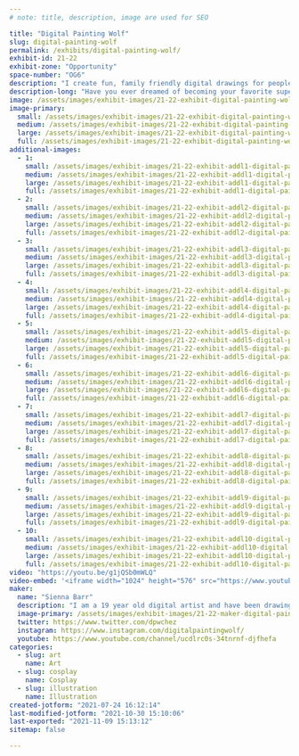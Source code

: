 ```yaml
---
# note: title, description, image are used for SEO

title: "Digital Painting Wolf"
slug: digital-painting-wolf
permalink: /exhibits/digital-painting-wolf/
exhibit-id: 21-22
exhibit-zone: "Opportunity"
space-number: "OG6"
description: "I create fun, family friendly digital drawings for people of all ages.  "
description-long: "Have you ever dreamed of becoming your favorite super hero, or being reimagined with features of your favorite animal?  Well, I can make that happen!  Hi, I&#039;m Sienna, and I&#039;m a 19 year old self taught digital artist.  For any donation, I can take a picture of you or your family member and draw you as whatever you want.  All my drawings are clean and family friendly, I have never even thought of drawing anything that could be inappropriate.  Aside from making these creations for people, I will also be sharing my journey with art and try to inspire the children.  I will have free coloring sheets for the kids to color, along with some other free goodies for them to take home.  I will be showing my process of drawing through the many speedpaints I have on my YouTube channel, and with live drawing there at my booth!  I will also, of course, show my drawings.  I will have drawings of my original characters, fan art, original illustrations, and more!  This will be my third time exhibiting at Maker Faire, and every year I have dressed up as one of my characters from the many stories I have written.  This year, I will be dressed as my crazy blue and green haired character, &quot;Highlight!&quot; (I&#039;ll have a picture of her below).  I am so excited to have Maker Faire back, and I hope to see you all there! "
image: /assets/images/exhibit-images/21-22-exhibit-digital-painting-wolf-43-newcanvas1xdfcgvh-2789-large.png
image-primary: 
  small: /assets/images/exhibit-images/21-22-exhibit-digital-painting-wolf-43-newcanvas1xdfcgvh-2789-small.png
  medium: /assets/images/exhibit-images/21-22-exhibit-digital-painting-wolf-43-newcanvas1xdfcgvh-2789-medium.png
  large: /assets/images/exhibit-images/21-22-exhibit-digital-painting-wolf-43-newcanvas1xdfcgvh-2789-large.png
  full: /assets/images/exhibit-images/21-22-exhibit-digital-painting-wolf-43-newcanvas1xdfcgvh-2789-full.png
additional-images: 
  - 1:
    small: /assets/images/exhibit-images/21-22-exhibit-addl1-digital-painting-wolf-newcanvas1hrhrhfgjfrdfhgj-small.png
    medium: /assets/images/exhibit-images/21-22-exhibit-addl1-digital-painting-wolf-newcanvas1hrhrhfgjfrdfhgj-medium.png
    large: /assets/images/exhibit-images/21-22-exhibit-addl1-digital-painting-wolf-newcanvas1hrhrhfgjfrdfhgj-large.png
    full: /assets/images/exhibit-images/21-22-exhibit-addl1-digital-painting-wolf-newcanvas1hrhrhfgjfrdfhgj-full.png
  - 2:
    small: /assets/images/exhibit-images/21-22-exhibit-addl2-digital-painting-wolf-newcanvas1dfddghgghjhf-small.png
    medium: /assets/images/exhibit-images/21-22-exhibit-addl2-digital-painting-wolf-newcanvas1dfddghgghjhf-medium.png
    large: /assets/images/exhibit-images/21-22-exhibit-addl2-digital-painting-wolf-newcanvas1dfddghgghjhf-large.png
    full: /assets/images/exhibit-images/21-22-exhibit-addl2-digital-painting-wolf-newcanvas1dfddghgghjhf-full.png
  - 3:
    small: /assets/images/exhibit-images/21-22-exhibit-addl3-digital-painting-wolf-newcanvas1fhnnh-small.png
    medium: /assets/images/exhibit-images/21-22-exhibit-addl3-digital-painting-wolf-newcanvas1fhnnh-medium.png
    large: /assets/images/exhibit-images/21-22-exhibit-addl3-digital-painting-wolf-newcanvas1fhnnh-large.png
    full: /assets/images/exhibit-images/21-22-exhibit-addl3-digital-painting-wolf-newcanvas1fhnnh-full.png
  - 4:
    small: /assets/images/exhibit-images/21-22-exhibit-addl4-digital-painting-wolf-newcanvas1fvbnjmklhgfds-small.png
    medium: /assets/images/exhibit-images/21-22-exhibit-addl4-digital-painting-wolf-newcanvas1fvbnjmklhgfds-medium.png
    large: /assets/images/exhibit-images/21-22-exhibit-addl4-digital-painting-wolf-newcanvas1fvbnjmklhgfds-large.png
    full: /assets/images/exhibit-images/21-22-exhibit-addl4-digital-painting-wolf-newcanvas1fvbnjmklhgfds-full.png
  - 5:
    small: /assets/images/exhibit-images/21-22-exhibit-addl5-digital-painting-wolf-newcanvas1nnvfg-small.png
    medium: /assets/images/exhibit-images/21-22-exhibit-addl5-digital-painting-wolf-newcanvas1nnvfg-medium.png
    large: /assets/images/exhibit-images/21-22-exhibit-addl5-digital-painting-wolf-newcanvas1nnvfg-large.png
    full: /assets/images/exhibit-images/21-22-exhibit-addl5-digital-painting-wolf-newcanvas1nnvfg-full.png
  - 6:
    small: /assets/images/exhibit-images/21-22-exhibit-addl6-digital-painting-wolf-newcanvas1rehteyeuy-small.png
    medium: /assets/images/exhibit-images/21-22-exhibit-addl6-digital-painting-wolf-newcanvas1rehteyeuy-medium.png
    large: /assets/images/exhibit-images/21-22-exhibit-addl6-digital-painting-wolf-newcanvas1rehteyeuy-large.png
    full: /assets/images/exhibit-images/21-22-exhibit-addl6-digital-painting-wolf-newcanvas1rehteyeuy-full.png
  - 7:
    small: /assets/images/exhibit-images/21-22-exhibit-addl7-digital-painting-wolf-newcanvas1rthhnfhn-small.png
    medium: /assets/images/exhibit-images/21-22-exhibit-addl7-digital-painting-wolf-newcanvas1rthhnfhn-medium.png
    large: /assets/images/exhibit-images/21-22-exhibit-addl7-digital-painting-wolf-newcanvas1rthhnfhn-large.png
    full: /assets/images/exhibit-images/21-22-exhibit-addl7-digital-painting-wolf-newcanvas1rthhnfhn-full.png
  - 8:
    small: /assets/images/exhibit-images/21-22-exhibit-addl8-digital-painting-wolf-newcanvas1sazdxfcgvhbj-small.png
    medium: /assets/images/exhibit-images/21-22-exhibit-addl8-digital-painting-wolf-newcanvas1sazdxfcgvhbj-medium.png
    large: /assets/images/exhibit-images/21-22-exhibit-addl8-digital-painting-wolf-newcanvas1sazdxfcgvhbj-large.png
    full: /assets/images/exhibit-images/21-22-exhibit-addl8-digital-painting-wolf-newcanvas1sazdxfcgvhbj-full.png
  - 9:
    small: /assets/images/exhibit-images/21-22-exhibit-addl9-digital-painting-wolf-newcanvas1xdcfvgh-small.png
    medium: /assets/images/exhibit-images/21-22-exhibit-addl9-digital-painting-wolf-newcanvas1xdcfvgh-medium.png
    large: /assets/images/exhibit-images/21-22-exhibit-addl9-digital-painting-wolf-newcanvas1xdcfvgh-large.png
    full: /assets/images/exhibit-images/21-22-exhibit-addl9-digital-painting-wolf-newcanvas1xdcfvgh-full.png
  - 10:
    small: /assets/images/exhibit-images/21-22-exhibit-addl10-digital-painting-wolf-sfgdshs-small.png
    medium: /assets/images/exhibit-images/21-22-exhibit-addl10-digital-painting-wolf-sfgdshs-medium.png
    large: /assets/images/exhibit-images/21-22-exhibit-addl10-digital-painting-wolf-sfgdshs-large.png
    full: /assets/images/exhibit-images/21-22-exhibit-addl10-digital-painting-wolf-sfgdshs-full.png
video: "https://youtu.be/g1jQSb0mWLQ"
video-embed: '<iframe width="1024" height="576" src="https://www.youtube.com/embed/g1jQSb0mWLQ?feature=oembed" frameborder="0" allow="accelerometer; autoplay; clipboard-write; encrypted-media; gyroscope; picture-in-picture" allowfullscreen></iframe>'
maker: 
  name: "Sienna Barr"
  description: "I am a 19 year old digital artist and have been drawing for 5 years.  I started drawing my characters from stories I wrote with nothing but a computer and mouse, and developed a passion for this medium of art.  I have since gotten more professional tools and have still been doing character design, fan art, and have started my own company. "
  image-primary: /assets/images/exhibit-images/21-22-maker-digital-painting-wolf-newcanvas1xdfcgvh-medium.png
  twitter: https://www.twitter.com/dpwchez
  instagram: https://www.instagram.com/digitalpaintingwolf/
  youtube: https://www.youtube.com/channel/ucdlrc0s-34tnrnf-djfhefa
categories: 
  - slug: art
    name: Art
  - slug: cosplay
    name: Cosplay
  - slug: illustration
    name: Illustration
created-jotform: "2021-07-24 16:12:14"
last-modified-jotform: "2021-10-30 15:10:06"
last-exported: "2021-11-09 15:13:12"
sitemap: false

---
```

